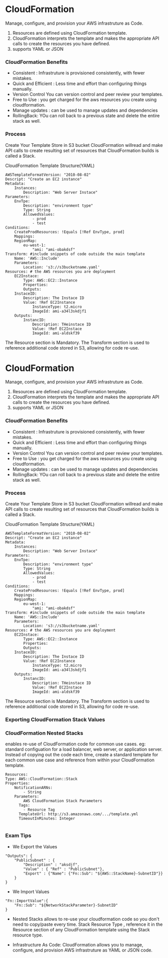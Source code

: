# CloudFormation
Manage, configure, and provision your AWS infrastruture as Code.

1) Resources are defined using CloudFormation template.
2) CloudFormation interprets the template and makes the appropriate API calls to create the resources you have defined.
3) supports YAML or JSON

### CloudFormation Benefits
* Consistent : Infrastruture is provisioned consistently, with fewer mistakes.
* Quick and Efficient : Less time and effort than configuring things manually.
* Version Control
You can version control and peer review your templates.
* Free to Use : you get charged for the aws resources you create using cloudformation.
* Manage updates : can be used to manage updates and dependencies
* RollingBack: YOu can roll back to a previous state and delete the entire stack as well.

### Process
Create Your Template
Store in S3 bucket
CloudFormation willread and make API calls to create
resulting set of resources that CloudFormation builds is called a Stack.


CloudFormation Template Structure(YAML)
```
AWSTemplateFormatVersion: "2010-08-02"
Descript: "Create an EC2 instance"
Metadata: 
    Instances:
        Description: "Web Server Instace"
Parameters: 
    EnvTpe:
        Description: "environment type"
        Type: String
        AllowedValues: 
            - prod
            - test
Conditions: 
    CreateProdResources: !Equals [!Ref EnvType, prod]
    Mappings:
    RegionMap:
        eu-west-1:
            "ami: "ami-obakdsf"
Transform: #include snippets of code outside the main template
    Name: 'AWS::Include'
    Parameters: 
        Location: 's3://s3bucketname.yaml'
Resources: # the AWS resources you are deployment
    EC2Instace: 
        Type: AWS::EC2::Instance
        Properties:
        Outputs:
    InstaceID:
        Description: The Instace ID
        Value: !Ref EC2Instance
            InstanceType: t2.micro
            ImageId: ami-a34l3skdjf1
    Outputs:
        InstancID:
            Description: THeinstace ID
            Value: !Ref EC2Instace
            ImageId: ami-aldskf39    

```

The Resource section is Mandatory. The Transform section is used to reference additional code stored in S3, allowing for code re-use.
# CloudFormation
Manage, configure, and provision your AWS infrastruture as Code.

1) Resources are defined using CloudFormation template.
2) CloudFormation interprets the template and makes the appropriate API calls to create the resources you have defined.
3) supports YAML or JSON

### CloudFormation Benefits
* Consistent : Infrastruture is provisioned consistently, with fewer mistakes.
* Quick and Efficient : Less time and effort than configuring things manually.
* Version Control
You can version control and peer review your templates.
* Free to Use : you get charged for the aws resources you create using cloudformation.
* Manage updates : can be used to manage updates and dependencies
* RollingBack: YOu can roll back to a previous state and delete the entire stack as well.

### Process
Create Your Template
Store in S3 bucket
CloudFormation willread and make API calls to create
resulting set of resources that CloudFormation builds is called a Stack.


CloudFormation Template Structure(YAML)
```
AWSTemplateFormatVersion: "2010-08-02"
Descript: "Create an EC2 instance"
Metadata: 
    Instances:
        Description: "Web Server Instace"
Parameters: 
    EnvTpe:
        Description: "environment type"
        Type: String
        AllowedValues: 
            - prod
            - test
Conditions: 
    CreateProdResources: !Equals [!Ref EnvType, prod]
    Mappings:
    RegionMap:
        eu-west-1:
            "ami: "ami-obakdsf"
Transform: #include snippets of code outside the main template
    Name: 'AWS::Include'
    Parameters: 
        Location: 's3://s3bucketname.yaml'
Resources: # the AWS resources you are deployment
    EC2Instace: 
        Type: AWS::EC2::Instance
        Properties:
        Outputs:
    InstaceID:
        Description: The Instace ID
        Value: !Ref EC2Instance
            InstanceType: t2.micro
            ImageId: ami-a34l3skdjf1
    Outputs:
        InstancID:
            Description: THeinstace ID
            Value: !Ref EC2Instace
            ImageId: ami-aldskf39    

```

The Resource section is Mandatory. The Transform section is used to reference additional code stored in S3, allowing for code re-use.


### Exporting CloudFormation Stack Values


### CloudFormation Nested Stacks
enables re-use of CloudFormation code for common use cases. eg: standard configuation for a load balancer, web server, or application server.
Instead of copying out the code each time, create a standard template for each common use case and reference from within your CloudFormation template.
```
Resources:
Type: AWS::CloudFormation::Stack
Properties:
    NotificationARNs:
        - String
    Parameters:
        AWS CloudFormation Stack Parameters
      Tags:
        - Resource Tag
      TemplateUrl: http://s3.amazonaws.com/.../template.yml
      TimeoutInMinutes: Integer


```

### Exam Tips
* We Export the Values 
```
"Outputs": {
    "PublicSubnet" : {
        "Description" : "aksdjf",
        "Value" : { "Ref" : "PublicSubnet"},
        "Export" : {"Name": {"Fn::Sub": "${AWS::StackName}-SubnetID"}}
    }
}
```
* We Import Values
```
"Fn::ImportValue":{
    "Fn::Sub": "${NetworkStackParameter}-SubnetID"
}
```
* Nested Stacks allows to re-use your cloudformation code so you don't need to copy/paste every time. Stack Resource Type , reference it in the Resource section of any CloudFormation template using the Stack resource type.

* Infrastructure As Code: CloudFormation allows you to manage, configure, and provision AWS infrastruture as YAML or JSON code.
